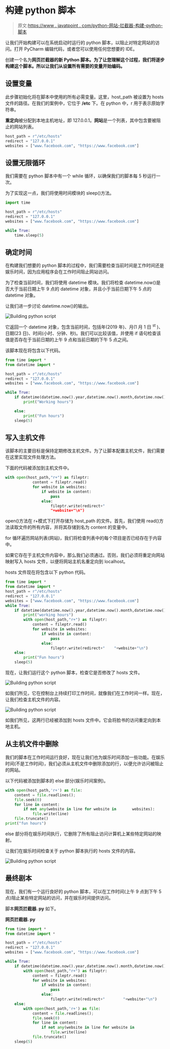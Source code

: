 # 构建 python 脚本

> 原文:[https://www . javatpoint . com/python-网站-拦截器-构建-python-脚本](https://www.javatpoint.com/python-website-blocker-building-python-script)

让我们开始构建可以在系统启动时运行的 python 脚本，以阻止对特定网站的访问。打开 PyCharm 编辑代码，或者您可以使用任何您想要的 IDE。

创建一个名为**网页拦截器的新 Python 脚本。为了让您理解这个过程，我们将逐步构建这个脚本。所以让我们从设置所有需要的变量开始编码。**

## 设置变量

此步骤初始化将在脚本中使用的所有必需变量。这里，host_path 被设置为 hosts 文件的路径。在我们的案例中，它位于 **/etc** 下。在 python 中，r 用于表示原始字符串。

**重定向**被分配到本地主机地址，即 127.0.0.1。**网站**是一个列表，其中包含要被阻止的网站列表。

```py
host_path = r"/etc/hosts"
redirect = "127.0.0.1"
websites = ["www.facebook.com", "https://www.facebook.com"]

```

## 设置无限循环

我们需要在 python 脚本中有一个 while 循环，以确保我们的脚本每 5 秒运行一次。

为了实现这一点，我们将使用时间模块的 sleep()方法。

```py
import time

host_path = r"/etc/hosts"
redirect = "127.0.0.1"
websites = ["www.facebook.com", "https://www.facebook.com"]

while True:
    time.sleep(5)

```

## 确定时间

在构建我们想要的 python 脚本的过程中，我们需要检查当前时间是工作时间还是娱乐时间，因为应用程序会在工作时间阻止网站访问。

为了检查当前时间，我们将使用 datetime 模块。我们将检查 datetime.now()是否大于当前日期上午 9 点的 datetime 对象，并且小于当前日期下午 5 点的 datetime 对象。

让我们进一步讨论 datetime.now()的输出。

![Building python script](img/32c703bef1f95696804bbf821811c7f0.png)

它返回一个 datetime 对象，包含当前时间，包括年(2019 年)、月(1 月 1 日 <sup>st</sup> )、日期(23 日)、时间(小时、分钟、秒)。我们可以比较该值，并使用 if 语句检查该值是否存在于当前日期的上午 9 点和当前日期的下午 5 点之间。

该脚本现在将包含以下代码。

```py
from time import *
from datetime import *

host_path = r"/etc/hosts"
redirect = "127.0.0.1"
websites = ["www.facebook.com", "https://www.facebook.com"]

while True:
    if datetime(datetime.now().year,datetime.now().month,datetime.now().day,9)< datetime.now()< datetime(datetime.now().year,datetime.now().month,datetime.now().day,17):
        print("Working hours")

    else:
        print("Fun hours")
    sleep(5)

```

## 写入主机文件

该脚本的主要目标是保持定期修改主机文件。为了让脚本配置主机文件，我们需要在这里实现文件处理方法。

下面的代码被添加到主机文件中。

```py
with open(host_path,"r+") as fileptr:
            content = fileptr.read()
            for website in websites:
                if website in content:
                    pass
                else:
                    fileptr.write(redirect+"
					"+website+"\n")

```

open()方法在 r+模式下打开存储为 host_path 的文件。首先，我们使用 read()方法读取文件的所有内容，并将其存储到名为 content 的变量中。

for 循环遍历网站列表(网站)，我们将检查列表中的每个项目是否已经存在于内容中。

如果它存在于主机文件内容中，那么我们必须通过。否则，我们必须将重定向网站映射写入 hosts 文件，以便将网站主机名重定向到 localhost。

hosts 文件现在将包含以下 python 代码。

```py
from time import *
from datetime import *
host_path = r"/etc/hosts"
redirect = "127.0.0.1"
websites = ["www.facebook.com", "https://www.facebook.com"]
while True:
    if datetime(datetime.now().year,datetime.now().month,datetime.now().day,9)<datetime.now()<datetime(datetime.now().year,datetime.now().month,datetime.now().day,17):
        print("working hours")
        with open(host_path,"r+") as fileptr:
            content = fileptr.read()
            for website in websites:
                if website in content:
                    pass
                else:
                    fileptr.write(redirect+"    "+website+"\n")
    else:
        print("Fun hours")
    sleep(5)

```

现在，让我们运行这个 python 脚本，检查它是否修改了 hosts 文件。

![Building python script](img/cecdbda8d132496febcbe5ed6f8f9da2.png)

如我们所见，它在控制台上持续打印工作时间，就像我们在工作时间一样。现在，让我们检查主机文件的内容。

![Building python script](img/9d676c7c78c33a5cb45a579f004f863d.png)

如我们所见，这两行已经被添加到 hosts 文件中。它会将脸书的访问重定向到本地主机。

## 从主机文件中删除

我们的脚本在工作时间运行良好，现在让我们也为娱乐时间添加一些功能。在娱乐时间(不是工作时间)，我们必须从主机文件中删除添加的行，以便允许访问被阻止的网站。

以下代码被添加到脚本的 else 部分(娱乐时间案例)。

```py
with open(host_path,'r+') as file:
    content = file.readlines();
    file.seek(0)
    for line in content:
        if not any(website in line for website in		websites):
            file.write(line)
    file.truncate()
print("fun hours")

```

else 部分将在娱乐时间执行，它删除了所有阻止访问计算机上某些特定网站的映射。

让我们在娱乐时间检查关于 python 脚本执行的 hosts 文件的内容。

![Building python script](img/fcd35b2868bdaa21ff4fe87f0aea0420.png)

## 最终剧本

现在，我们有一个运行良好的 python 脚本，可以在工作时间(上午 9 点到下午 5 点)阻止某些特定网站的访问，并在娱乐时间提供访问。

脚本**网页拦截器. py** 如下。

**网页拦截器. py**

```py
from time import *
from datetime import *

host_path = r"/etc/hosts"
redirect = "127.0.0.1"
websites = ["www.facebook.com", "https://www.facebook.com"]

while True:
    if datetime(datetime.now().year,datetime.now().month,datetime.now().day,9)<datetime.now()<datetime(datetime.now().year,datetime.now().month,datetime.now().day,17):
        with open(host_path,"r+") as fileptr:
            content = fileptr.read()
            for website in websites:
                if website in content:
                    pass
                else:
                    fileptr.write(redirect+"    	"+website+"\n")
    else:
        with open(host_path,'r+') as file:
            content = file.readlines();
            file.seek(0)
            for line in content:
                if not any(website in line for website in 				websites):
                    file.write(line)
            file.truncate()
    sleep(5)

```